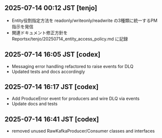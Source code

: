 ## 2025-07-14 00:12 JST [tenjo]
- Entity役割指定方法を readonly/writeonly/readwrite の3種類に統一するPM指示を発信
- 関連ドキュメント修正方針を Reportsx/tenjo/20250714_entity_access_policy.md に記録

## 2025-07-14 16:05 JST [codex]
- Messaging error handling refactored to raise events for DLQ
- Updated tests and docs accordingly

## 2025-07-14 16:17 JST [codex]
- Add ProduceError event for producers and wire DLQ via events
- Update docs and tests
## 2025-07-14 16:41 JST [codex]
- removed unused RawKafkaProducer/Consumer classes and interfaces
